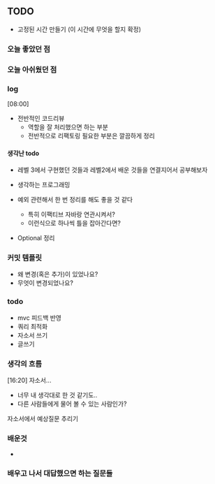 ## TODO
- 고정된 시간 만들기 (이 시간에 무엇을 할지 확정)


    
### 오늘 좋았던 점


### 오늘 아쉬웠던 점


### log

[08:00] 
- 전반적인 코드리뷰
    - 역할을 잘 처리했으면 하는 부분
    - 전반적으로 리팩토링 필요한 부분은 깔끔하게 정리

#### 생각난 todo
- 레벨 3에서 구현했던 것들과 레벨2에서 배운 것들을 연결지어서 공부해보자

- 생각하는 프로그래밍 


- 예외 관련해서 한 번 정리를 해도 좋을 것 같다
    - 특히 이팩티브 자바랑 연관시켜서?
    - 이런식으로 하나씩 틀을 잡아간다면?

- Optional 정리


### 커밋 템플릿
- 왜 변경(혹은 추가)이 있었나요?
- 무엇이 변경되었나요?

### todo 
- mvc 피드백 반영
- 쿼리 최적화
- 자소서 쓰기
- 글쓰기

### 생각의 흐름
[16:20] 자소서...
- 너무 내 생각대로 한 것 같기도..
- 다른 사람들에게 물어 볼 수 있는 사람인가?


자소서에서 예상질문 추리기
### 배운것
-


### 배우고 나서 대답했으면 하는 질문들